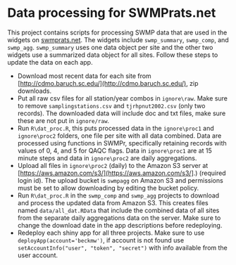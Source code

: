 
# Data processing for SWMPrats.net

This project contains scripts for processing SWMP data that are used in the widgets on [swmprats.net](http://swmprats.net/). The widgets include `swmp_summary`, `swmp_comp`, and `swmp_agg`.  `swmp_summary` uses one data object per site and the other two widgets use a summarized data object for all sites.  Follow these steps to update the data on each app. 

* Download most recent data for each site from [http://cdmo.baruch.sc.edu/](http://cdmo.baruch.sc.edu/), zip downloads.
* Put all raw csv files for all station/year combos in `ignore\raw`. Make sure to remove `samplingstations.csv` and `tjrhpnut2002.csv` (only two records).  The downloaded data will include doc and txt files, make sure these are not put in `ignore/raw`. 
* Run `R\dat_proc.R`, this puts processed data in the `ignore\proc1` and `ignore\proc2` folders, one file per site with all data combined.  Data are processed using functions in SWMPr, specifically retaining records with values of 0, 4, and 5 for QAQC flags.  Data in `ignore\proc1` are at 15 minute steps and data in `ignore\proc2` are daily aggregations.
* Upload all files in `ignore\proc2` (daily) to the Amazon S3 server at [https://aws.amazon.com/s3/](https://aws.amazon.com/s3/].) (required login id).  The upload bucket is `swmpagg` on Amazon S3 and permissions must be set to allow downloading by editing the bucket policy.
* Run `R\dat_proc.R` in the `swmp_comp` and `swmp_agg` projects to download and process the updated data from Amazon S3.  This creates files named `data/all_dat.RData` that include the combined data of all sites from the separate daily aggregations data on the server.  Make sure to change the download date in the app descriptions before redeploying.
* Redeploy each shiny app for all three projects.  Make sure to use `deployApp(account='beckmw')`, if account is not found use `setAccountInfo("user", "token", "secret")` with info available from the user account.


